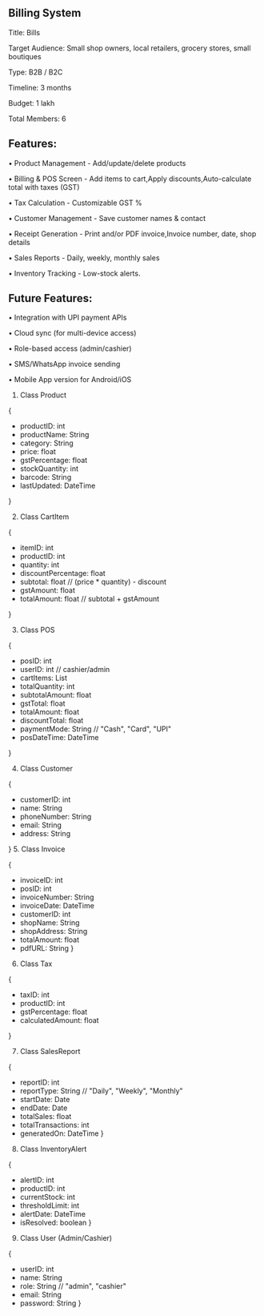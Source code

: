 Billing System
--------------
   Title: Bills
   
   Target Audience: Small shop owners, local retailers, grocery stores, small boutiques
   
   Type: B2B / B2C
   
   Timeline: 3 months
   
   Budget: 1 lakh
   
   Total Members: 6 
   
Features:  
--------
• Product Management - Add/update/delete products

• Billing & POS Screen - Add items to cart,Apply discounts,Auto-calculate total with taxes (GST)

• Tax Calculation - Customizable GST %
    
• Customer Management - Save customer names & contact

• Receipt Generation - Print and/or PDF invoice,Invoice number, date, shop details

• Sales Reports - Daily, weekly, monthly sales

• Inventory Tracking - Low-stock alerts.

Future Features:
----------------

• Integration with UPI payment APIs

• Cloud sync (for multi-device access)

• Role-based access (admin/cashier)

• SMS/WhatsApp invoice sending

• Mobile App version for Android/iOS



1. Class Product
   
{
- productID: int
- productName: String
- category: String
- price: float
- gstPercentage: float
- stockQuantity: int
- barcode: String
- lastUpdated: DateTime

}

2. Class CartItem

{

- itemID: int
- productID: int
- quantity: int
- discountPercentage: float
- subtotal: float  // (price * quantity) - discount
- gstAmount: float
- totalAmount: float  // subtotal + gstAmount

}

3. Class POS

{
- posID: int
- userID: int  // cashier/admin
- cartItems: List<CartItem>
- totalQuantity: int
- subtotalAmount: float
- gstTotal: float
- totalAmount: float
- discountTotal: float
- paymentMode: String  // "Cash", "Card", "UPI"
- posDateTime: DateTime

}

4. Class Customer

{
- customerID: int
- name: String
- phoneNumber: String
- email: String
- address: String

}
5. Class Invoice

{
- invoiceID: int
- posID: int
- invoiceNumber: String
- invoiceDate: DateTime
- customerID: int
- shopName: String
- shopAddress: String
- totalAmount: float
- pdfURL: String
}

6. Class Tax

{
- taxID: int
- productID: int
- gstPercentage: float
- calculatedAmount: float

}

7. Class SalesReport

{
- reportID: int
- reportType: String  // "Daily", "Weekly", "Monthly"
- startDate: Date
- endDate: Date
- totalSales: float
- totalTransactions: int
- generatedOn: DateTime
}

8. Class InventoryAlert

{
- alertID: int
- productID: int
- currentStock: int
- thresholdLimit: int
- alertDate: DateTime
- isResolved: boolean
}
9. Class User (Admin/Cashier)

{
- userID: int
- name: String
- role: String  // "admin", "cashier"
- email: String
- password: String
}
